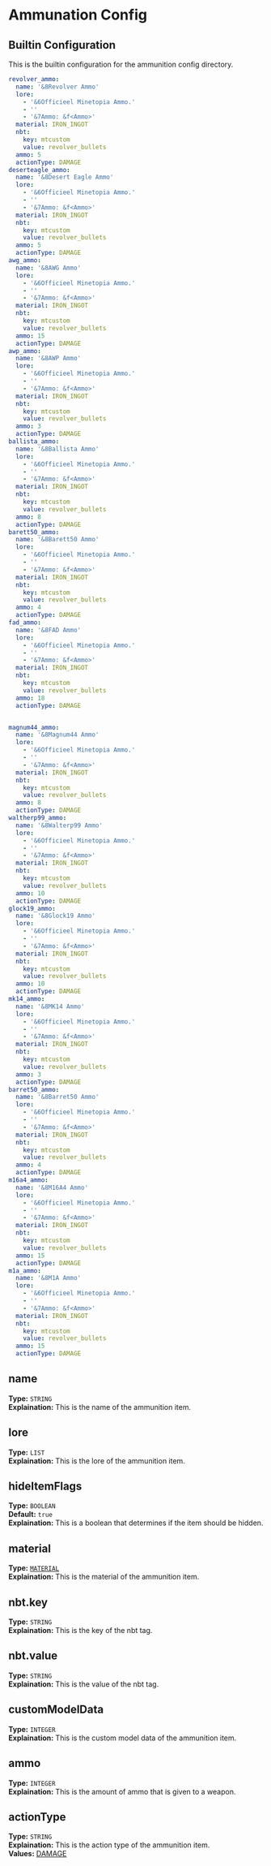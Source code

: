 # Ammunation Config

## Builtin Configuration
This is the builtin configuration for the ammunition config directory.

```yaml
revolver_ammo:
  name: '&8Revolver Ammo'
  lore:
    - '&6Officieel Minetopia Ammo.'
    - ''
    - '&7Ammo: &f<Ammo>'
  material: IRON_INGOT
  nbt:
    key: mtcustom
    value: revolver_bullets
  ammo: 5
  actionType: DAMAGE
deserteagle_ammo:
  name: '&8Desert Eagle Ammo'
  lore:
    - '&6Officieel Minetopia Ammo.'
    - ''
    - '&7Ammo: &f<Ammo>'
  material: IRON_INGOT
  nbt:
    key: mtcustom
    value: revolver_bullets
  ammo: 5
  actionType: DAMAGE
awg_ammo:
  name: '&8AWG Ammo'
  lore:
    - '&6Officieel Minetopia Ammo.'
    - ''
    - '&7Ammo: &f<Ammo>'
  material: IRON_INGOT
  nbt:
    key: mtcustom
    value: revolver_bullets
  ammo: 15
  actionType: DAMAGE
awp_ammo:
  name: '&8AWP Ammo'
  lore:
    - '&6Officieel Minetopia Ammo.'
    - ''
    - '&7Ammo: &f<Ammo>'
  material: IRON_INGOT
  nbt:
    key: mtcustom
    value: revolver_bullets
  ammo: 3
  actionType: DAMAGE
ballista_ammo:
  name: '&8Ballista Ammo'
  lore:
    - '&6Officieel Minetopia Ammo.'
    - ''
    - '&7Ammo: &f<Ammo>'
  material: IRON_INGOT
  nbt:
    key: mtcustom
    value: revolver_bullets
  ammo: 8
  actionType: DAMAGE
barett50_ammo:
  name: '&8Barett50 Ammo'
  lore:
    - '&6Officieel Minetopia Ammo.'
    - ''
    - '&7Ammo: &f<Ammo>'
  material: IRON_INGOT
  nbt:
    key: mtcustom
    value: revolver_bullets
  ammo: 4
  actionType: DAMAGE
fad_ammo:
  name: '&8FAD Ammo'
  lore:
    - '&6Officieel Minetopia Ammo.'
    - ''
    - '&7Ammo: &f<Ammo>'
  material: IRON_INGOT
  nbt:
    key: mtcustom
    value: revolver_bullets
  ammo: 18
  actionType: DAMAGE


magnum44_ammo:
  name: '&8Magnum44 Ammo'
  lore:
    - '&6Officieel Minetopia Ammo.'
    - ''
    - '&7Ammo: &f<Ammo>'
  material: IRON_INGOT
  nbt:
    key: mtcustom
    value: revolver_bullets
  ammo: 8
  actionType: DAMAGE
waltherp99_ammo:
  name: '&8Walterp99 Ammo'
  lore:
    - '&6Officieel Minetopia Ammo.'
    - ''
    - '&7Ammo: &f<Ammo>'
  material: IRON_INGOT
  nbt:
    key: mtcustom
    value: revolver_bullets
  ammo: 10
  actionType: DAMAGE
glock19_ammo:
  name: '&8Glock19 Ammo'
  lore:
    - '&6Officieel Minetopia Ammo.'
    - ''
    - '&7Ammo: &f<Ammo>'
  material: IRON_INGOT
  nbt:
    key: mtcustom
    value: revolver_bullets
  ammo: 10
  actionType: DAMAGE
mk14_ammo:
  name: '&8MK14 Ammo'
  lore:
    - '&6Officieel Minetopia Ammo.'
    - ''
    - '&7Ammo: &f<Ammo>'
  material: IRON_INGOT
  nbt:
    key: mtcustom
    value: revolver_bullets
  ammo: 3
  actionType: DAMAGE
barret50_ammo:
  name: '&8Barret50 Ammo'
  lore:
    - '&6Officieel Minetopia Ammo.'
    - ''
    - '&7Ammo: &f<Ammo>'
  material: IRON_INGOT
  nbt:
    key: mtcustom
    value: revolver_bullets
  ammo: 4
  actionType: DAMAGE
m16a4_ammo:
  name: '&8M16A4 Ammo'
  lore:
    - '&6Officieel Minetopia Ammo.'
    - ''
    - '&7Ammo: &f<Ammo>'
  material: IRON_INGOT
  nbt:
    key: mtcustom
    value: revolver_bullets
  ammo: 15
  actionType: DAMAGE
m1a_ammo:
  name: '&8M1A Ammo'
  lore:
    - '&6Officieel Minetopia Ammo.'
    - ''
    - '&7Ammo: &f<Ammo>'
  material: IRON_INGOT
  nbt:
    key: mtcustom
    value: revolver_bullets
  ammo: 15
  actionType: DAMAGE
```

## name
**Type:** ``STRING``\
**Explaination:** This is the name of the ammunition item.

## lore
**Type:** ``LIST``\
**Explaination:** This is the lore of the ammunition item.

## hideItemFlags
**Type:** ``BOOLEAN``\
**Default:** ``true``\
**Explaination:** This is a boolean that determines if the item should be hidden.

## material
**Type:** [``MATERIAL``](https://github.com/CryptoMorin/XSeries/blob/master/src/main/java/com/cryptomorin/xseries/XMaterial.java) \
**Explaination:** This is the material of the ammunition item.

## nbt.key
**Type:** ``STRING``\
**Explaination:** This is the key of the nbt tag.

## nbt.value
**Type:** ``STRING``\
**Explaination:** This is the value of the nbt tag.

## customModelData
**Type:** ``INTEGER``\
**Explaination:** This is the custom model data of the ammunition item.

## ammo
**Type:** ``INTEGER``\
**Explaination:** This is the amount of ammo that is given to a weapon.

## actionType
**Type:** ``STRING``\
**Explaination:** This is the action type of the ammunition item.\
**Values:** [DAMAGE](https://github.com/Jazzkuh/Gunshell/blob/master/src/main/java/com/jazzkuh/gunshell/api/enums/BuiltinAmmoActionType.java)